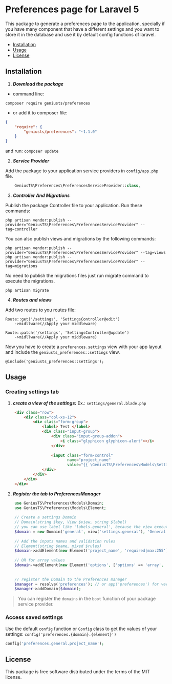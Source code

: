 # Preferences page for Laravel 5

This package to generate a preferences page to the application,
specially if you have many component that have a different settings 
and you want to store it in the database and use it by default config
functions of laravel.

- [Installation](#installation)
- [Usage](#usage)
- [License](#license)

## Installation

1. ***Download the package***
 
 * command line:

`composer require geniusts/preferences`

* or add it to composer file:

```json
{
    "require": {
        "geniusts/preferences": "~1.1.0"
    }
}
```
and run:
`composer update`

2. ***Service Provider***

Add the package to your application service providers in `config/app.php` file.

```php
    GeniusTS\Preferences\PreferencesServiceProvider::class,
```

3. ***Controller And Migrations***

Publish the package Controller file to your application. Run these commands:

    php artisan vendor:publish --provider="GeniusTS\Preferences\PreferencesServiceProvider" --tag=controller
   
You can also publish views and migrations by the following commands:

    php artisan vendor:publish --provider="GeniusTS\Preferences\PreferencesServiceProvider" --tag=views
    php artisan vendor:publish --provider="GeniusTS\Preferences\PreferencesServiceProvider" --tag=migrations

No need to publish the migrations files just run migrate command to execute the migrations.

    php artisan migrate

4. ***Routes and views***

Add two routes to you routes file:
    
    Route::get('/settings', 'SettingsController@edit')
        ->midllware(//Apply your middleware)
        
    Route::patch('/settings', 'SettingsController@update')
        ->midllware(//Apply your middleware)
        
Now you have to create a `preferences.settings` view with your app layout
and include the `geniusts_preferences::settings` view.

    @include('geniusts_preferences::settings');

## Usage

### Creating settings tab

1. ***create a view of the settings:***
Ex.: `settings/general.blade.php`

```html
    <div class="row">
        <div class="col-xs-12">
            <div class="form-group">
                <label> Test </label>
                <div class="input-group">
                    <div class="input-group-addon">
                        <i class="glyphicon glyphicon-alert"></i>
                    </div>
    
                    <input class="form-control" 
                           name="project_name"
                           value="{{ \GeniusTS\Preferences\Models\Setting::findBySlugOrNew('project_name')->value }}">
                </div>
            </div>
        </div>
    </div>
```

2. ***Register the tab to PreferencesManager*** 

```php
    use GeniusTS\Preferences\Models\Domain;
    use GeniusTS\Preferences\Models\Element;
    
    // Create a settings Domain
    // Domain(string $key, View $view, string $label)
    // you can use label like 'labels.general', because the view execute "trans" function
    $domain = new Domain('general', view('settings.general'), 'General');
    
    // Add the inputs names and validation rules
    // Element(string $name, mixed $rules)
    $domain->addElement(new Element('project_name', 'required|max:255'));
    
    // OR for array values
    $domain->addElement(new Element('options', ['options' => 'array', 'options.*' => 'required|integer']));
    
    
    // register the Domain to the Preferences manager
    $manager = resolve('preferences'); // or app('preferences') for versions older than 5.3
    $manager->addDomain($domain);
```
 
> You can register the `domains` in the `boot` function of your
 package service provider.

### Access saved settings

Use the default `config` function or `Config` class to get the values of 
your settings: `config('preferences.{domain}.{element}')`

```php
config('preferences.general.project_name');
```

## License

This package is free software distributed under the terms of the MIT license.
